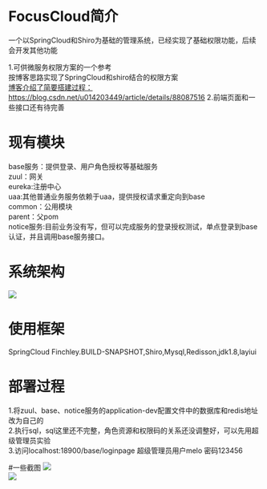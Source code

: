 
# FocusCloud简介
一个以SpringCloud和Shiro为基础的管理系统，已经实现了基础权限功能，后续会开发其他功能</br>

1.可供微服务权限方案的一个参考</br>按博客思路实现了SpringCloud和shiro结合的权限方案</br>
[博客介绍了简要搭建过程：](https://blog.csdn.net/u014203449/article/details/88087516)</br>
https://blog.csdn.net/u014203449/article/details/88087516
2.前端页面和一些接口还有待完善</br>

# 现有模块
base服务：提供登录、用户角色授权等基础服务</br>
zuul：网关</br>
eureka:注册中心</br>
uaa:其他普通业务服务依赖于uaa，提供授权请求重定向到base</br>
common：公用模块</br>
parent：父pom</br>
notice服务:目前业务没有写，但可以完成服务的登录授权测试，单点登录到base认证，并且调用base服务接口。</br>

# 系统架构
![](https://github.com/MeloFocus/FocusCloudWork/blob/master/img/6.png) 

# 使用框架
SpringCloud Finchley.BUILD-SNAPSHOT,Shiro,Mysql,Redisson,jdk1.8,layiui

# 部署过程
1.将zuul、base、notice服务的application-dev配置文件中的数据库和redis地址改为自己的</br>
2.执行sql，sql这里还不完整，角色资源和权限码的关系还没调整好，可以先用超级管理员实验</br>
3.访问localhost:18900/base/loginpage 超级管理员用户melo 密码123456</br>

#一些截图
![](https://github.com/MeloFocus/FocusCloudWork/blob/master/img/2.png)  
![](https://github.com/MeloFocus/FocusCloudWork/blob/master/img/3.png)  

 
